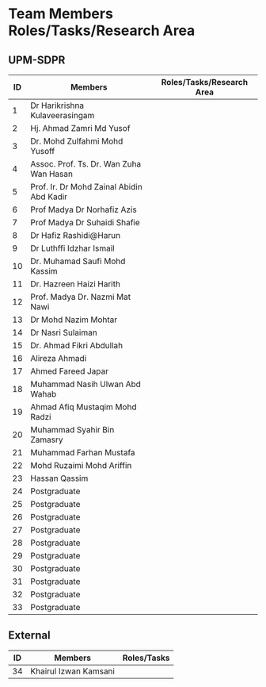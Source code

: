 # Team Members Roles/Tasks/Research Area
## UPM-SDPR
ID | Members | Roles/Tasks/Research Area |
------------ | ------------- | -------------
1 | Dr Harikrishna Kulaveerasingam | 
2 | Hj. Ahmad Zamri Md Yusof | 
3 | Dr. Mohd Zulfahmi Mohd Yusoff | 
4 | Assoc. Prof. Ts. Dr. Wan Zuha Wan Hasan | 
5 | Prof. Ir. Dr Mohd Zainal Abidin Abd Kadir | 
6 | Prof Madya Dr Norhafiz Azis | 
7 | Prof Madya Dr Suhaidi Shafie | 
8 | Dr Hafiz Rashidi@Harun | 
9 | Dr Luthffi Idzhar Ismail | 
10 | Dr. Muhamad Saufi Mohd Kassim | 
11 | Dr. Hazreen Haizi Harith | 
12 | Prof. Madya Dr. Nazmi Mat Nawi | 
13 | Dr Mohd Nazim Mohtar | 
14 | Dr Nasri Sulaiman | 
15 | Dr. Ahmad Fikri Abdullah | 
16 | Alireza Ahmadi | 
17 | Ahmed Fareed Japar | 
18 | Muhammad Nasih Ulwan Abd Wahab | 
19 | Ahmad Afiq Mustaqim Mohd Radzi | 
20 | Muhammad Syahir Bin Zamasry | 
21 | Muhammad Farhan Mustafa | 
22 | Mohd Ruzaimi Mohd Ariffin | 
23 | Hassan Qassim | 
24 | Postgraduate | 
25 | Postgraduate | 
26 | Postgraduate | 
27 | Postgraduate | 
28 | Postgraduate | 
29 | Postgraduate | 
30 | Postgraduate | 
31 | Postgraduate | 
32 | Postgraduate | 
33 | Postgraduate | 

## External
ID | Members | Roles/Tasks |
------------ | ------------- | -------------
34 | Khairul Izwan Kamsani | 
